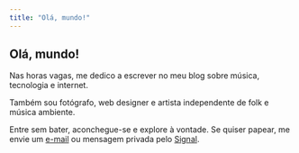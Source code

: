 ```yaml
---
title: "Olá, mundo!"
---
```


## Olá, mundo!

Nas horas vagas, me dedico a escrever no meu blog sobre música, tecnologia e internet.

Também sou fotógrafo, web designer e artista independente de folk e música ambiente.

Entre sem bater, aconchegue-se e explore à vontade. Se quiser papear, me envie um [e-mail](mailto:breno@coaxito.com) ou mensagem privada pelo [Signal](/https://signal.me/#eu/JlXRcst4vpj8540jixOyvLeXl0GtauK-FWZ9rf-xoHI38AzOkxVLELnGyA5gt-z5).